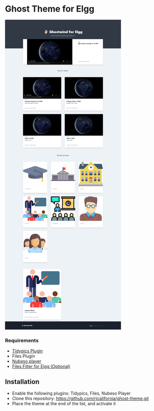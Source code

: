 # Ghost Theme for Elgg 
![alt text](./graphics/ghost_theme.png "Title Text")

### Requirements
 
* [Tidypics Plugin](https://elgg.org/plugins/385077)
* Files Plugin
* [Nubeso player](https://elgg.org/plugins/845298) 
* [Files Filter for Elgg (Optional)](https://elgg.org/plugins/1095821)

## Installation

* Enable the following plugins: Tidypics, Files, Nubeso Player
* Clone this repository: https://github.com/rjcalifornia/ghost-theme.git
* Place the theme at the end of the list, and activate it
 
 
 
